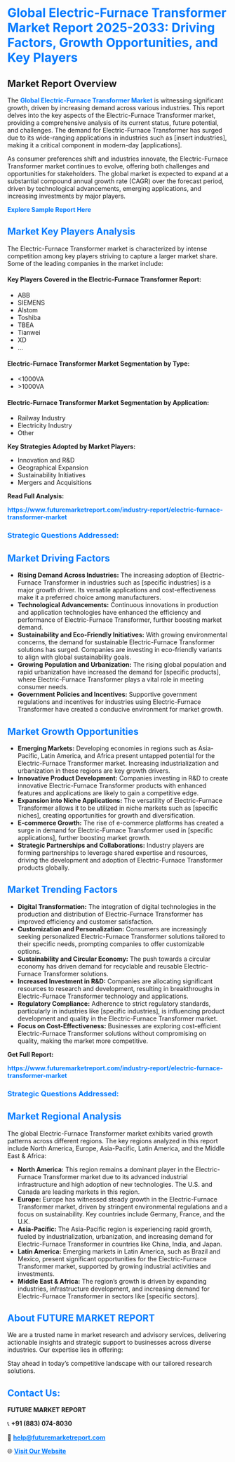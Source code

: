 <h1 style="color: #007BFF;">Global Electric-Furnace Transformer Market Report 2025-2033: Driving Factors, Growth Opportunities, and Key Players</h1>

<section id="overview">
<h2>Market Report Overview</h2>
<p>The <a href="https://www.futuremarketreport.com/industry-report/electric-furnace-transformer-market" style="color: #007BFF; text-decoration: none;"><strong>Global Electric-Furnace Transformer Market</strong></a> is witnessing significant growth, driven by increasing demand across various industries. This report delves into the key aspects of the Electric-Furnace Transformer market, providing a comprehensive analysis of its current status, future potential, and challenges. The demand for Electric-Furnace Transformer has surged due to its wide-ranging applications in industries such as [insert industries], making it a critical component in modern-day [applications].</p>
<p>As consumer preferences shift and industries innovate, the Electric-Furnace Transformer market continues to evolve, offering both challenges and opportunities for stakeholders. The global market is expected to expand at a substantial compound annual growth rate (CAGR) over the forecast period, driven by technological advancements, emerging applications, and increasing investments by major players.</p>
</section>

<section id="overview">
<p><a href="https://www.futuremarketreport.com/request-sample/reportId=109000" style="color: #007BFF; text-decoration: none;"><strong>Explore Sample Report Here</strong></a></p>
</section>

<section id="key-players">
<h2 style="color: #007BFF;">Market Key Players Analysis</h2>
<p>The Electric-Furnace Transformer market is characterized by intense competition among key players striving to capture a larger market share. Some of the leading companies in the market include:</p>
<h4>Key Players Covered in the Electric-Furnace Transformer Report:</h4>
<ul><li>ABB</li><li>SIEMENS</li><li>Alstom</li><li>Toshiba</li><li>TBEA</li><li>Tianwei</li><li>XD</li><li>...</li></ul>
<h4>Electric-Furnace Transformer Market Segmentation by Type:</h4>
<ul><li>&lt;1000VA</li><li>&gt;1000VA</li></ul>

<h4>Electric-Furnace Transformer Market Segmentation by Application:</h4>
<ul><li>Railway Industry</li><li>Electricity Industry</li><li>Other</li></ul>
<p><strong>Key Strategies Adopted by Market Players:</strong></p>
<ul>
<li>Innovation and R&D</li>
<li>Geographical Expansion</li>
<li>Sustainability Initiatives</li>
<li>Mergers and Acquisitions</li>
</ul>
</section>

<section>
<p><strong>Read Full Analysis: </strong></p><a href="https://www.futuremarketreport.com/industry-report/electric-furnace-transformer-market" style="color: #007BFF; text-decoration: none;"><strong>https://www.futuremarketreport.com/industry-report/electric-furnace-transformer-market</strong></a>
<h3 style="color: #007BFF;">Strategic Questions Addressed:</h3>
</section>

<section id="driving-factors">
<h2 style="color: #007BFF;">Market Driving Factors</h2>
<ul>
<li><strong>Rising Demand Across Industries:</strong> The increasing adoption of Electric-Furnace Transformer in industries such as [specific industries] is a major growth driver. Its versatile applications and cost-effectiveness make it a preferred choice among manufacturers.</li>
<li><strong>Technological Advancements:</strong> Continuous innovations in production and application technologies have enhanced the efficiency and performance of Electric-Furnace Transformer, further boosting market demand.</li>
<li><strong>Sustainability and Eco-Friendly Initiatives:</strong> With growing environmental concerns, the demand for sustainable Electric-Furnace Transformer solutions has surged. Companies are investing in eco-friendly variants to align with global sustainability goals.</li>
<li><strong>Growing Population and Urbanization:</strong> The rising global population and rapid urbanization have increased the demand for [specific products], where Electric-Furnace Transformer plays a vital role in meeting consumer needs.</li>
<li><strong>Government Policies and Incentives:</strong> Supportive government regulations and incentives for industries using Electric-Furnace Transformer have created a conducive environment for market growth.</li>
</ul>
</section>

<section id="growth-opportunities">
<h2 style="color: #007BFF;">Market Growth Opportunities</h2>
<ul>
<li><strong>Emerging Markets:</strong> Developing economies in regions such as Asia-Pacific, Latin America, and Africa present untapped potential for the Electric-Furnace Transformer market. Increasing industrialization and urbanization in these regions are key growth drivers.</li>
<li><strong>Innovative Product Development:</strong> Companies investing in R&D to create innovative Electric-Furnace Transformer products with enhanced features and applications are likely to gain a competitive edge.</li>
<li><strong>Expansion into Niche Applications:</strong> The versatility of Electric-Furnace Transformer allows it to be utilized in niche markets such as [specific niches], creating opportunities for growth and diversification.</li>
<li><strong>E-commerce Growth:</strong> The rise of e-commerce platforms has created a surge in demand for Electric-Furnace Transformer used in [specific applications], further boosting market growth.</li>
<li><strong>Strategic Partnerships and Collaborations:</strong> Industry players are forming partnerships to leverage shared expertise and resources, driving the development and adoption of Electric-Furnace Transformer products globally.</li>
</ul>
</section>

<section id="trending-factors">
<h2 style="color: #007BFF;">Market Trending Factors</h2>
<ul>
<li><strong>Digital Transformation:</strong> The integration of digital technologies in the production and distribution of Electric-Furnace Transformer has improved efficiency and customer satisfaction.</li>
<li><strong>Customization and Personalization:</strong> Consumers are increasingly seeking personalized Electric-Furnace Transformer solutions tailored to their specific needs, prompting companies to offer customizable options.</li>
<li><strong>Sustainability and Circular Economy:</strong> The push towards a circular economy has driven demand for recyclable and reusable Electric-Furnace Transformer solutions.</li>
<li><strong>Increased Investment in R&D:</strong> Companies are allocating significant resources to research and development, resulting in breakthroughs in Electric-Furnace Transformer technology and applications.</li>
<li><strong>Regulatory Compliance:</strong> Adherence to strict regulatory standards, particularly in industries like [specific industries], is influencing product development and quality in the Electric-Furnace Transformer market.</li>
<li><strong>Focus on Cost-Effectiveness:</strong> Businesses are exploring cost-efficient Electric-Furnace Transformer solutions without compromising on quality, making the market more competitive.</li>
</ul>
</section>

<section>
<p><strong>Get Full Report: </strong></p><a href="https://www.futuremarketreport.com/industry-report/electric-furnace-transformer-market" style="color: #007BFF; text-decoration: none;"><strong>https://www.futuremarketreport.com/industry-report/electric-furnace-transformer-market</strong></a>
<h3 style="color: #007BFF;">Strategic Questions Addressed:</h3>
</section>


<section id="regional-analysis">
<h2 style="color: #007BFF;">Market Regional Analysis</h2>
<p>The global Electric-Furnace Transformer market exhibits varied growth patterns across different regions. The key regions analyzed in this report include North America, Europe, Asia-Pacific, Latin America, and the Middle East & Africa:</p>
<ul>
<li><strong>North America:</strong> This region remains a dominant player in the Electric-Furnace Transformer market due to its advanced industrial infrastructure and high adoption of new technologies. The U.S. and Canada are leading markets in this region.</li>
<li><strong>Europe:</strong> Europe has witnessed steady growth in the Electric-Furnace Transformer market, driven by stringent environmental regulations and a focus on sustainability. Key countries include Germany, France, and the U.K.</li>
<li><strong>Asia-Pacific:</strong> The Asia-Pacific region is experiencing rapid growth, fueled by industrialization, urbanization, and increasing demand for Electric-Furnace Transformer in countries like China, India, and Japan.</li>
<li><strong>Latin America:</strong> Emerging markets in Latin America, such as Brazil and Mexico, present significant opportunities for the Electric-Furnace Transformer market, supported by growing industrial activities and investments.</li>
<li><strong>Middle East & Africa:</strong> The region’s growth is driven by expanding industries, infrastructure development, and increasing demand for Electric-Furnace Transformer in sectors like [specific sectors].</li>
</ul>
</section>

<footer>
<h2 style="color: #007BFF;">About FUTURE MARKET REPORT</h2>
<p>We are a trusted name in market research and advisory services, delivering actionable insights and strategic support to businesses across diverse industries. Our expertise lies in offering:</p>

<p>Stay ahead in today’s competitive landscape with our tailored research solutions.</p>

<h2 style="color: #007BFF;">Contact Us:</h2>
<p><strong>FUTURE MARKET REPORT</strong></p>
<p>📞 <strong>+91 (883) 074-8030</strong></p>
<p>📧 <strong><a href="mailto:help@futuremarketreport.com" style="color: #007BFF;">help@futuremarketreport.com</a></strong></p>
<p>🌐 <strong><a href="https://www.futuremarketreport.com/" style="color: #007BFF;">Visit Our Website</a></strong></p>
</footer>